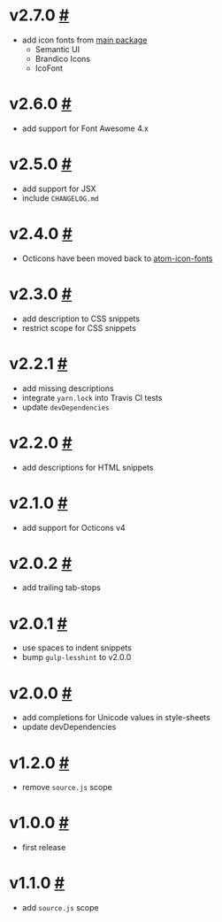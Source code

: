 # v2.7.0 [#](https://github.com/idleberg/atom-icon-fonts-legacy/releases/tag/v2.7.0)

- add icon fonts from [main package](https://github.com/idleberg/atom-icon-fonts)
    - Semantic UI
    - Brandico Icons
    - IcoFont

# v2.6.0 [#](https://github.com/idleberg/atom-icon-fonts-legacy/releases/tag/v2.6.0)

- add support for Font Awesome 4.x

# v2.5.0 [#](https://github.com/idleberg/atom-icon-fonts-legacy/releases/tag/v2.5.0)

- add support for JSX
- include `CHANGELOG.md`

# v2.4.0 [#](https://github.com/idleberg/atom-icon-fonts-legacy/releases/tag/v2.4.0)

- Octicons have been moved back to [atom-icon-fonts](https://github.com/idleberg/atom-icon-fonts)

# v2.3.0 [#](https://github.com/idleberg/atom-icon-fonts-legacy/releases/tag/v2.3.0)

- add description to CSS snippets
- restrict scope for CSS snippets

# v2.2.1 [#](https://github.com/idleberg/atom-icon-fonts-legacy/releases/tag/v2.2.1)

- add missing descriptions
- integrate `yarn.lock` into Travis CI tests
- update `devDependencies`

# v2.2.0 [#](https://github.com/idleberg/atom-icon-fonts-legacy/releases/tag/v2.2.0)

- add descriptions for HTML snippets

# v2.1.0 [#](https://github.com/idleberg/atom-icon-fonts-legacy/releases/tag/v2.1.0)

- add support for Octicons v4

# v2.0.2 [#](https://github.com/idleberg/atom-icon-fonts-legacy/releases/tag/v2.0.2)

- add trailing tab-stops

# v2.0.1 [#](https://github.com/idleberg/atom-icon-fonts-legacy/releases/tag/v2.0.1)

- use spaces to indent snippets
- bump `gulp-lesshint` to v2.0.0

# v2.0.0 [#](https://github.com/idleberg/atom-icon-fonts-legacy/releases/tag/v2.0.0)

- add completions for Unicode values in style-sheets
- update devDependencies

# v1.2.0 [#](https://github.com/idleberg/atom-icon-fonts-legacy/releases/tag/v1.2.0)

- remove `source.js` scope

# v1.0.0 [#](https://github.com/idleberg/atom-icon-fonts-legacy/releases/tag/v1.0.0)

- first release

# v1.1.0 [#](https://github.com/idleberg/atom-icon-fonts-legacy/releases/tag/v1.1.0)

- add `source.js` scope

